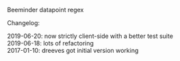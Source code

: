 Beeminder datapoint regex

Changelog:

2019-06-20: now strictly client-side with a better test suite  
2019-06-18: lots of refactoring  
2017-01-10: dreeves got initial version working  